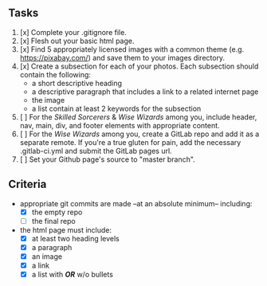 ## Tasks
  1. [x] Complete your .gitignore file.
  2. [x] Flesh out your basic html page.
  3. [x] Find 5 appropriately licensed images with a common theme (e.g. https://pixabay.com/) and save them to your images directory.
  3. [x] Create a subsection for each of your photos.  Each subsection should contain the following:
      - a short descriptive heading
      - a descriptive paragraph that includes a link to a related internet page
      - the image
      - a list contain at least 2 keywords for the subsection
  4. [ ] For the *Skilled Sorcerers* & *Wise Wizards* among you, include header, nav, main, div, and footer elements with appropriate content.
  5. [ ] For the *Wise Wizards* among you, create a GitLab repo and add it as a separate remote.  If you're a true gluten for pain, add the necessary .gitlab-ci.yml and submit the GitLab pages url.
  6. [ ] Set your Github page's source to "master branch".

## Criteria
  - appropriate git commits are made –at an absolute minimum– including:
    - [x] the empty repo
    - [ ] the final repo
  - the html page must include:
    - [x] at least two heading levels
    - [x] a paragraph
    - [x] an image
    - [x] a link
    - [x] a list with _**OR**_ w/o bullets
